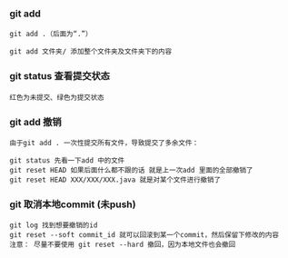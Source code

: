 
### git add

```
git add .（后面为“.”）

git add 文件夹/ 添加整个文件夹及文件夹下的内容
```

### git status 查看提交状态

```
红色为未提交、绿色为提交状态
```

### git add 撤销

```
由于git add . 一次性提交所有文件，导致提交了多余文件：

git status 先看一下add 中的文件
git reset HEAD 如果后面什么都不跟的话 就是上一次add 里面的全部撤销了
git reset HEAD XXX/XXX/XXX.java 就是对某个文件进行撤销了
```

### git 取消本地commit (未push)

```
git log 找到想要撤销的id
git reset --soft commit_id 就可以回滚到某一个commit，然后保留下修改的内容
注意： 尽量不要使用 git reset --hard 撤回，因为本地文件也会撤回
```